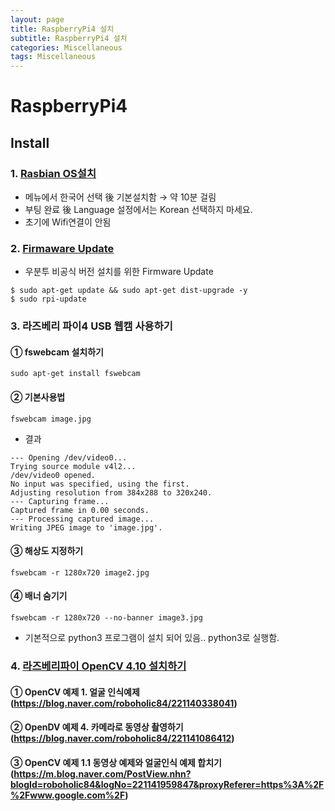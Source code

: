 ```yaml
---
layout: page
title: RaspberryPi4 설치
subtitle: RaspberryPi4 설치
categories: Miscellaneous
tags: Miscellaneous
---
```


# RaspberryPi4

## Install

### 1. [Rasbian OS설치](https://www.canakit.com/pi)

* 메뉴에서 한국어 선택 後 기본설치함 → 약 10분 걸림
* 부팅 완료 後 Language 설정에서는 Korean 선택하지 마세요. 
* 초기에 Wifi연결이 안됨

### 2. [Firmaware Update](https://jamesachambers.com/raspberry-pi-4-ubuntu-server-desktop-18-04-3-image-unofficial/)

* 우분투 비공식 버전 설치를 위한 Firmware Update
```shell
$ sudo apt-get update && sudo apt-get dist-upgrade -y
$ sudo rpi-update
```

### 3. 라즈베리 파이4 USB 웹캠 사용하기

#### ① fswebcam 설치하기

```shell
sudo apt-get install fswebcam
```

#### ② 기본사용법

```shell
fswebcam image.jpg
```

* 결과
```shell
--- Opening /dev/video0...
Trying source module v4l2...
/dev/video0 opened.
No input was specified, using the first.
Adjusting resolution from 384x288 to 320x240.
--- Capturing frame...
Captured frame in 0.00 seconds.
--- Processing captured image...
Writing JPEG image to 'image.jpg'.
```

#### ③ 해상도 지정하기

```shell
fswebcam -r 1280x720 image2.jpg
```

#### ④ 배너 숨기기

```shell
fswebcam -r 1280x720 --no-banner image3.jpg
```

* 기본적으로 python3 프로그램이 설치 되어 있음.. python3로 실행함.

### 4. [라즈베리파이 OpenCV 4.10 설치하기](https://medium.com/@patrick_ryan/building-opencv-4-10-on-raspian-buster-and-raspberry-pi4-64669bd2eb74)

#### ① OpenCV 예제 1. 얼굴 인식예제(https://blog.naver.com/roboholic84/221140338041)

#### ② OpenDV 예제 4. 카메라로 동영상 촬영하기(https://blog.naver.com/roboholic84/221141086412)

#### ③ OpenCV 예제 1.1 동영상 예제와 얼굴인식 예제 합치기(https://m.blog.naver.com/PostView.nhn?blogId=roboholic84&logNo=221141959847&proxyReferer=https%3A%2F%2Fwww.google.com%2F)